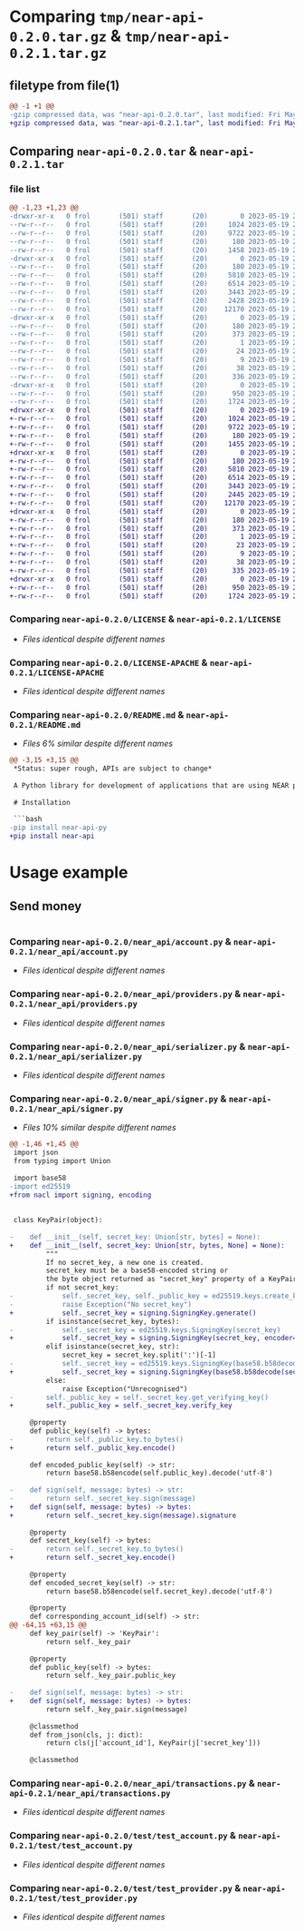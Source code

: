 # Comparing `tmp/near-api-0.2.0.tar.gz` & `tmp/near-api-0.2.1.tar.gz`

## filetype from file(1)

```diff
@@ -1 +1 @@
-gzip compressed data, was "near-api-0.2.0.tar", last modified: Fri May 19 20:47:05 2023, max compression
+gzip compressed data, was "near-api-0.2.1.tar", last modified: Fri May 19 23:28:35 2023, max compression
```

## Comparing `near-api-0.2.0.tar` & `near-api-0.2.1.tar`

### file list

```diff
@@ -1,23 +1,23 @@
-drwxr-xr-x   0 frol       (501) staff       (20)        0 2023-05-19 20:47:05.498488 near-api-0.2.0/
--rw-r--r--   0 frol       (501) staff       (20)     1024 2023-05-19 20:36:31.000000 near-api-0.2.0/LICENSE
--rw-r--r--   0 frol       (501) staff       (20)     9722 2023-05-19 20:36:31.000000 near-api-0.2.0/LICENSE-APACHE
--rw-r--r--   0 frol       (501) staff       (20)      180 2023-05-19 20:47:05.498298 near-api-0.2.0/PKG-INFO
--rw-r--r--   0 frol       (501) staff       (20)     1458 2023-05-19 20:36:31.000000 near-api-0.2.0/README.md
-drwxr-xr-x   0 frol       (501) staff       (20)        0 2023-05-19 20:47:05.495990 near-api-0.2.0/near_api/
--rw-r--r--   0 frol       (501) staff       (20)      180 2023-05-19 20:36:31.000000 near-api-0.2.0/near_api/__init__.py
--rw-r--r--   0 frol       (501) staff       (20)     5810 2023-05-19 20:36:31.000000 near-api-0.2.0/near_api/account.py
--rw-r--r--   0 frol       (501) staff       (20)     6514 2023-05-19 20:36:31.000000 near-api-0.2.0/near_api/providers.py
--rw-r--r--   0 frol       (501) staff       (20)     3443 2023-05-19 20:36:31.000000 near-api-0.2.0/near_api/serializer.py
--rw-r--r--   0 frol       (501) staff       (20)     2428 2023-05-19 20:36:31.000000 near-api-0.2.0/near_api/signer.py
--rw-r--r--   0 frol       (501) staff       (20)    12170 2023-05-19 20:36:31.000000 near-api-0.2.0/near_api/transactions.py
-drwxr-xr-x   0 frol       (501) staff       (20)        0 2023-05-19 20:47:05.497260 near-api-0.2.0/near_api.egg-info/
--rw-r--r--   0 frol       (501) staff       (20)      180 2023-05-19 20:47:05.000000 near-api-0.2.0/near_api.egg-info/PKG-INFO
--rw-r--r--   0 frol       (501) staff       (20)      373 2023-05-19 20:47:05.000000 near-api-0.2.0/near_api.egg-info/SOURCES.txt
--rw-r--r--   0 frol       (501) staff       (20)        1 2023-05-19 20:47:05.000000 near-api-0.2.0/near_api.egg-info/dependency_links.txt
--rw-r--r--   0 frol       (501) staff       (20)       24 2023-05-19 20:47:05.000000 near-api-0.2.0/near_api.egg-info/requires.txt
--rw-r--r--   0 frol       (501) staff       (20)        9 2023-05-19 20:47:05.000000 near-api-0.2.0/near_api.egg-info/top_level.txt
--rw-r--r--   0 frol       (501) staff       (20)       38 2023-05-19 20:47:05.498541 near-api-0.2.0/setup.cfg
--rw-r--r--   0 frol       (501) staff       (20)      336 2023-05-19 20:37:19.000000 near-api-0.2.0/setup.py
-drwxr-xr-x   0 frol       (501) staff       (20)        0 2023-05-19 20:47:05.497895 near-api-0.2.0/test/
--rw-r--r--   0 frol       (501) staff       (20)      950 2023-05-19 20:36:31.000000 near-api-0.2.0/test/test_account.py
--rw-r--r--   0 frol       (501) staff       (20)     1724 2023-05-19 20:36:31.000000 near-api-0.2.0/test/test_provider.py
+drwxr-xr-x   0 frol       (501) staff       (20)        0 2023-05-19 23:28:35.045088 near-api-0.2.1/
+-rw-r--r--   0 frol       (501) staff       (20)     1024 2023-05-19 20:36:31.000000 near-api-0.2.1/LICENSE
+-rw-r--r--   0 frol       (501) staff       (20)     9722 2023-05-19 20:36:31.000000 near-api-0.2.1/LICENSE-APACHE
+-rw-r--r--   0 frol       (501) staff       (20)      180 2023-05-19 23:28:35.044829 near-api-0.2.1/PKG-INFO
+-rw-r--r--   0 frol       (501) staff       (20)     1455 2023-05-19 23:10:17.000000 near-api-0.2.1/README.md
+drwxr-xr-x   0 frol       (501) staff       (20)        0 2023-05-19 23:28:35.043098 near-api-0.2.1/near_api/
+-rw-r--r--   0 frol       (501) staff       (20)      180 2023-05-19 20:36:31.000000 near-api-0.2.1/near_api/__init__.py
+-rw-r--r--   0 frol       (501) staff       (20)     5810 2023-05-19 20:36:31.000000 near-api-0.2.1/near_api/account.py
+-rw-r--r--   0 frol       (501) staff       (20)     6514 2023-05-19 20:36:31.000000 near-api-0.2.1/near_api/providers.py
+-rw-r--r--   0 frol       (501) staff       (20)     3443 2023-05-19 20:36:31.000000 near-api-0.2.1/near_api/serializer.py
+-rw-r--r--   0 frol       (501) staff       (20)     2445 2023-05-19 23:05:57.000000 near-api-0.2.1/near_api/signer.py
+-rw-r--r--   0 frol       (501) staff       (20)    12170 2023-05-19 20:36:31.000000 near-api-0.2.1/near_api/transactions.py
+drwxr-xr-x   0 frol       (501) staff       (20)        0 2023-05-19 23:28:35.043955 near-api-0.2.1/near_api.egg-info/
+-rw-r--r--   0 frol       (501) staff       (20)      180 2023-05-19 23:28:35.000000 near-api-0.2.1/near_api.egg-info/PKG-INFO
+-rw-r--r--   0 frol       (501) staff       (20)      373 2023-05-19 23:28:35.000000 near-api-0.2.1/near_api.egg-info/SOURCES.txt
+-rw-r--r--   0 frol       (501) staff       (20)        1 2023-05-19 23:28:35.000000 near-api-0.2.1/near_api.egg-info/dependency_links.txt
+-rw-r--r--   0 frol       (501) staff       (20)       23 2023-05-19 23:28:35.000000 near-api-0.2.1/near_api.egg-info/requires.txt
+-rw-r--r--   0 frol       (501) staff       (20)        9 2023-05-19 23:28:35.000000 near-api-0.2.1/near_api.egg-info/top_level.txt
+-rw-r--r--   0 frol       (501) staff       (20)       38 2023-05-19 23:28:35.045188 near-api-0.2.1/setup.cfg
+-rw-r--r--   0 frol       (501) staff       (20)      335 2023-05-19 23:06:32.000000 near-api-0.2.1/setup.py
+drwxr-xr-x   0 frol       (501) staff       (20)        0 2023-05-19 23:28:35.044543 near-api-0.2.1/test/
+-rw-r--r--   0 frol       (501) staff       (20)      950 2023-05-19 20:36:31.000000 near-api-0.2.1/test/test_account.py
+-rw-r--r--   0 frol       (501) staff       (20)     1724 2023-05-19 20:36:31.000000 near-api-0.2.1/test/test_provider.py
```

### Comparing `near-api-0.2.0/LICENSE` & `near-api-0.2.1/LICENSE`

 * *Files identical despite different names*

### Comparing `near-api-0.2.0/LICENSE-APACHE` & `near-api-0.2.1/LICENSE-APACHE`

 * *Files identical despite different names*

### Comparing `near-api-0.2.0/README.md` & `near-api-0.2.1/README.md`

 * *Files 6% similar despite different names*

```diff
@@ -3,15 +3,15 @@
 *Status: super rough, APIs are subject to change*
 
 A Python library for development of applications that are using NEAR platform.
 
 # Installation
 
 ```bash
-pip install near-api-py
+pip install near-api
 ```
 
 # Usage example
 
 ## Send money
 
 ```python
```

### Comparing `near-api-0.2.0/near_api/account.py` & `near-api-0.2.1/near_api/account.py`

 * *Files identical despite different names*

### Comparing `near-api-0.2.0/near_api/providers.py` & `near-api-0.2.1/near_api/providers.py`

 * *Files identical despite different names*

### Comparing `near-api-0.2.0/near_api/serializer.py` & `near-api-0.2.1/near_api/serializer.py`

 * *Files identical despite different names*

### Comparing `near-api-0.2.0/near_api/signer.py` & `near-api-0.2.1/near_api/signer.py`

 * *Files 10% similar despite different names*

```diff
@@ -1,46 +1,45 @@
 import json
 from typing import Union
 
 import base58
-import ed25519
+from nacl import signing, encoding
 
 
 class KeyPair(object):
 
-    def __init__(self, secret_key: Union[str, bytes] = None):
+    def __init__(self, secret_key: Union[str, bytes, None] = None):
         """
         If no secret_key, a new one is created.
         secret_key must be a base58-encoded string or
         the byte object returned as "secret_key" property of a KeyPair object."""
         if not secret_key:
-            self._secret_key, self._public_key = ed25519.keys.create_keypair()
-            raise Exception("No secret_key")
+            self._secret_key = signing.SigningKey.generate()
         if isinstance(secret_key, bytes):
-            self._secret_key = ed25519.keys.SigningKey(secret_key)
+            self._secret_key = signing.SigningKey(secret_key, encoder=encoding.RawEncoder)
         elif isinstance(secret_key, str):
             secret_key = secret_key.split(':')[-1]
-            self._secret_key = ed25519.keys.SigningKey(base58.b58decode(secret_key))
+            self._secret_key = signing.SigningKey(base58.b58decode(secret_key)[:32], encoder=encoding.RawEncoder)
         else:
             raise Exception("Unrecognised")
-        self._public_key = self._secret_key.get_verifying_key()
+        self._public_key = self._secret_key.verify_key
 
     @property
     def public_key(self) -> bytes:
-        return self._public_key.to_bytes()
+        return self._public_key.encode()
 
     def encoded_public_key(self) -> str:
         return base58.b58encode(self.public_key).decode('utf-8')
 
-    def sign(self, message: bytes) -> str:
-        return self._secret_key.sign(message)
+    def sign(self, message: bytes) -> bytes:
+        return self._secret_key.sign(message).signature
 
     @property
     def secret_key(self) -> bytes:
-        return self._secret_key.to_bytes()
+        return self._secret_key.encode()
 
     @property
     def encoded_secret_key(self) -> str:
         return base58.b58encode(self.secret_key).decode('utf-8')
 
     @property
     def corresponding_account_id(self) -> str:
@@ -64,15 +63,15 @@
     def key_pair(self) -> 'KeyPair':
         return self._key_pair
 
     @property
     def public_key(self) -> bytes:
         return self._key_pair.public_key
 
-    def sign(self, message: bytes) -> str:
+    def sign(self, message: bytes) -> bytes:
         return self._key_pair.sign(message)
 
     @classmethod
     def from_json(cls, j: dict):
         return cls(j['account_id'], KeyPair(j['secret_key']))
 
     @classmethod
```

### Comparing `near-api-0.2.0/near_api/transactions.py` & `near-api-0.2.1/near_api/transactions.py`

 * *Files identical despite different names*

### Comparing `near-api-0.2.0/test/test_account.py` & `near-api-0.2.1/test/test_account.py`

 * *Files identical despite different names*

### Comparing `near-api-0.2.0/test/test_provider.py` & `near-api-0.2.1/test/test_provider.py`

 * *Files identical despite different names*

